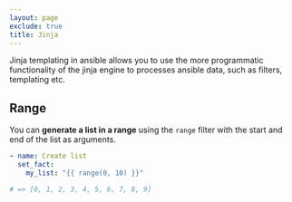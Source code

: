 ```yaml
---
layout: page
exclude: true
title: Jinja
---
```


Jinja templating in ansible allows you to use the more programmatic functionality of the jinja engine to processes ansible data, such as filters, templating etc.

## Range

You can **generate a list in a range** using the `range` filter with the start and end of the list as arguments.
```yaml
- name: Create list
  set_fact:
    my_list: "{{ range(0, 10) }}"

# => [0, 1, 2, 3, 4, 5, 6, 7, 8, 9]
```


<!--stackedit_data:
eyJoaXN0b3J5IjpbODkzNTM0NTc5LDE1ODM1NDA1MTgsLTE4NT
UwMjIyNDddfQ==
-->